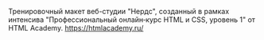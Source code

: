 Тренировочный макет веб-студии "Нердс", созданный в рамках интенсива "Профессиональный онлайн‑курс HTML и CSS, уровень 1" от HTML Academy. https://htmlacademy.ru/

